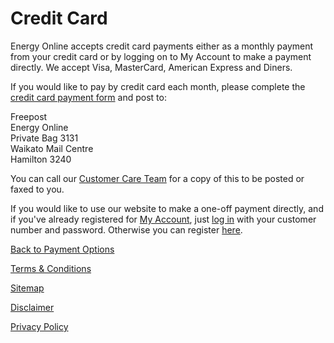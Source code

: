 # Credit Card
Energy Online accepts credit card payments either as a monthly payment from your credit card or by logging on to My Account to make a payment directly. We accept Visa, MasterCard, American Express and Diners.

If you would like to pay by credit card each month, please complete the [credit card payment form](https://www.energyonline.co.nz/Portals/0/Forms/Direct_Debit_by_Credit_Card.pdf) and post to:

Freepost  
Energy Online  
Private Bag 3131  
Waikato Mail Centre  
Hamilton 3240

You can call our [Customer Care Team](https://www.energyonline.co.nz/Default.aspx?tabid=66) for a copy of this to be posted or faxed to you.

If you would like to use our website to make a one-off payment directly, and if you've already registered for [My Account](https://www.energyonline.co.nz/Default.aspx?tabid=204), just [log in](https://www.energyonline.co.nz/Default.aspx?tabid=77) with your customer number and password. Otherwise you can register [here](https://www.energyonline.co.nz/Default.aspx?tabid=77&controltype=1&m=403).

[Back to Payment Options](http://www.energyonline.co.nz/business/business_faqs/business_faqs_-_payment_options)



[Terms & Conditions](http://www.energyonline.co.nz/terms)

[Sitemap](http://www.energyonline.co.nz/home/site_map)

[Disclaimer](http://www.energyonline.co.nz/home/site_map/disclaimer)

[Privacy Policy](http://www.energyonline.co.nz/home/site_map/privacy_policy)
